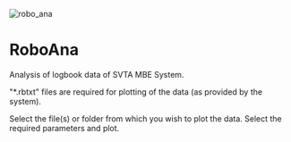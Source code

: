 
![robo_ana](https://github.com/user-attachments/assets/c8052c61-3dc8-42d2-8e45-e8fdf3a8f147)

# RoboAna
Analysis of logbook data of SVTA MBE System.

"*.rbtxt" files are required for plotting of the data (as provided by the system).


Select the file(s) or folder from which you wish to plot the data. Select the required parameters and plot.
